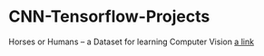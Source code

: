 # CNN-Tensorflow-Projects
Horses or Humans – a Dataset for learning Computer Vision [a link](https://www.kaggle.com/sanikamal/horses-or-humans-dataset)
